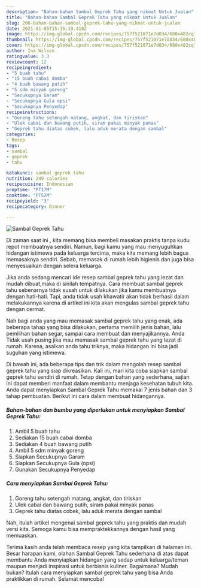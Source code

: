 ```yaml
---
description: "Bahan-bahan Sambal Geprek Tahu yang nikmat Untuk Jualan"
title: "Bahan-bahan Sambal Geprek Tahu yang nikmat Untuk Jualan"
slug: 206-bahan-bahan-sambal-geprek-tahu-yang-nikmat-untuk-jualan
date: 2021-01-05T15:35:19.418Z
image: https://img-global.cpcdn.com/recipes/757f521071e7d034/680x482cq70/sambal-geprek-tahu-foto-resep-utama.jpg
thumbnail: https://img-global.cpcdn.com/recipes/757f521071e7d034/680x482cq70/sambal-geprek-tahu-foto-resep-utama.jpg
cover: https://img-global.cpcdn.com/recipes/757f521071e7d034/680x482cq70/sambal-geprek-tahu-foto-resep-utama.jpg
author: Ina Wilson
ratingvalue: 3.3
reviewcount: 12
recipeingredient:
- "5 buah tahu"
- "15 buah cabai domba"
- "4 buah bawang putih"
- "5 sdm minyak goreng"
- "Secukupnya Garam"
- "Secukupnya Gula opsi"
- "Secukupnya Penyedap"
recipeinstructions:
- "Goreng tahu setengah matang, angkat, dan tiriskan"
- "Ulek cabai dan bawang putih, siram pakai minyak panas"
- "Geprek tahu diatas cobek, lalu aduk merata dengan sambal"
categories:
- Resep
tags:
- sambal
- geprek
- tahu

katakunci: sambal geprek tahu 
nutrition: 249 calories
recipecuisine: Indonesian
preptime: "PT17M"
cooktime: "PT52M"
recipeyield: "3"
recipecategory: Dinner

---
```



![Sambal Geprek Tahu](https://img-global.cpcdn.com/recipes/757f521071e7d034/680x482cq70/sambal-geprek-tahu-foto-resep-utama.jpg)

Di zaman  saat ini , kita memang bisa membeli masakan praktis tanpa kudu repot membuatnya sendiri. Namun, bagi kamu yang mau menyuguhkan hidangan istimewa pada keluarga tercinta, maka kita memang lebih bagus memasaknya sendiri. Sebab, memasak di rumah lebih higienis dan juga bisa menyesuaikan dengan selera keluarga.

Jika anda sedang mencari ide resep sambal geprek tahu yang lezat dan mudah dibuat,maka di sinilah tempatnya. Cara membuat sambal geprek tahu  sebenarnya tidak susah untuk dilakukan jika kamu membuatnya dengan hati-hati. Tapi, anda tidak usah khawatir akan tidak berhasil dalam melakukannya 
karena di artikel ini kita akan mengulas sambal geprek tahu dengan cermat.  



Nah bagi anda yang mau memasak sambal geprek tahu yang enak, ada beberapa tahap yang bisa dilakukan, pertama memilih jenis bahan, lalu pemilihan bahan segar, sampai cara membuat dan menyajikannya. Anda Tidak usah pusing jika mau memasak sambal geprek tahu yang lezat di rumah. Karena, asalkan anda  tahu triknya, maka hidangan ini bisa jadi suguhan yang istimewa.

Di bawah ini, ada beberapa tips dan trik dalam mengolah resep sambal geprek tahu yang siap dikreasikan. Kali ini, mari kita coba siapkan sambal geprek tahu sendiri di rumah. Tetap dengan bahan yang sederhana, sajian ini dapat memberi manfaat dalam membantu menjaga kesehatan tubuh kita. Anda dapat menyiapkan Sambal Geprek Tahu memakai 7 jenis bahan dan 3 tahap pembuatan. Berikut ini cara dalam membuat hidangannya.

<!--inarticleads1-->

##### Bahan-bahan dan bumbu yang diperlukan untuk menyiapkan Sambal Geprek Tahu:

1. Ambil 5 buah tahu
1. Sediakan 15 buah cabai domba
1. Sediakan 4 buah bawang putih
1. Ambil 5 sdm minyak goreng
1. Siapkan Secukupnya Garam
1. Siapkan Secukupnya Gula (opsi)
1. Gunakan Secukupnya Penyedap




<!--inarticleads2-->

##### Cara menyiapkan Sambal Geprek Tahu:

1. Goreng tahu setengah matang, angkat, dan tiriskan
1. Ulek cabai dan bawang putih, siram pakai minyak panas
1. Geprek tahu diatas cobek, lalu aduk merata dengan sambal




Nah, itulah artikel mengenai  sambal geprek tahu  yang praktis dan mudah versi kita. Semoga kamu bisa mempraktekkannya dengan hasil yang memuaskan. 

Terima kasih anda telah membaca resep yang kita tampilkan di halaman ini. Besar harapan kami, olahan  Sambal Geprek Tahu sederhana di atas dapat membantu Anda menyiapkan hidangan yang sedap untuk keluarga/teman maupun menjadi inspirasi untuk berbisnis kuliner. Bagaimana? Mudah bukan? Itulah cara menyiapkan sambal geprek tahu yang bisa Anda praktikkan di rumah. Selamat mencoba!

